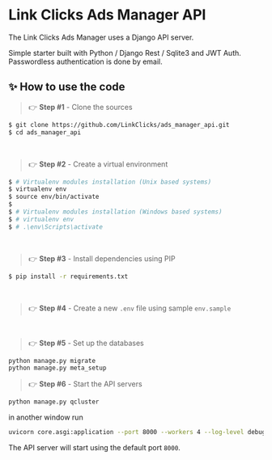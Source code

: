 # Link Clicks Ads Manager API

The Link Clicks Ads Manager uses a Django API server.

Simple starter built with Python / Django Rest / Sqlite3 and JWT Auth. Passwordless authentication is done by email.
<br />


## ✨ How to use the code

> 👉 **Step #1** -  Clone the sources

```bash
$ git clone https://github.com/LinkClicks/ads_manager_api.git
$ cd ads_manager_api
```
<br />

> 👉 **Step #2** - Create a virtual environment

```bash
$ # Virtualenv modules installation (Unix based systems)
$ virtualenv env
$ source env/bin/activate
$
$ # Virtualenv modules installation (Windows based systems)
$ # virtualenv env
$ # .\env\Scripts\activate
```

<br />

> 👉 **Step #3** - Install dependencies using PIP

```bash
$ pip install -r requirements.txt
```

<br />

> 👉 **Step #4** - Create a new `.env` file using sample `env.sample`

<br />

> 👉 **Step #5** - Set up the databases

```bash
python manage.py migrate
python manage.py meta_setup
```

> 👉 **Step #6** - Start the API servers

```bash
python manage.py qcluster
```

in another window run
```bash
uvicorn core.asgi:application --port 8000 --workers 4 --log-level debug --reload
```

The API server will start using the default port `8000`.

<br />
